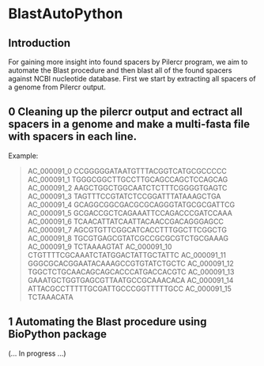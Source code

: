 # BlastAutoPython

## Introduction

For gaining more insight into found spacers by Pilercr program, we aim to automate the Blast procedure and then blast all of the found spacers against NCBI nucleotide database.
First we start by extracting all spacers of a genome from Pilercr output.

## 0 Cleaning up the pilercr output and ectract all spacers in a genome and make a multi-fasta file with spacers in each line.

Example: 

>AC_000091_0
CCGGGGGATAATGTTTACGGTCATGCGCCCCC
>AC_000091_1
TGGGCGGCTTGCCTTGCAGCCAGCTCCAGCAG
>AC_000091_2
AAGCTGGCTGGCAATCTCTTTCGGGGTGAGTC
>AC_000091_3
TAGTTTCCGTATCTCCGGATTTATAAAGCTGA
>AC_000091_4
GCAGGCGGCGACGCGCAGGGTATGCGCGATTCG
>AC_000091_5
GCGACCGCTCAGAAATTCCAGACCCGATCCAAA
>AC_000091_6
TCAACATTATCAATTACAACCGACAGGGAGCC
>AC_000091_7
AGCGTGTTCGGCATCACCTTTGGCTTCGGCTG
>AC_000091_8
TGCGTGAGCGTATCGCCGCGCGTCTGCGAAAG
>AC_000091_9
TCTAAAAGTAT
>AC_000091_10
CTGTTTTCGCAAATCTATGGACTATTGCTATTC
>AC_000091_11
GGGCGCACGGAATACAAAGCCGTGTATCTGCTC
>AC_000091_12
TGGCTCTGCAACAGCAGCACCCATGACCACGTC
>AC_000091_13
GAAATGCTGGTGAGCGTTAATGCCGCAAACACA
>AC_000091_14
ATTACGCCTTTTTGCGATTGCCCGGTTTTTGCC
>AC_000091_15
TCTAAACATA


## 1 Automating the Blast procedure using BioPython package

(... In progress ...)